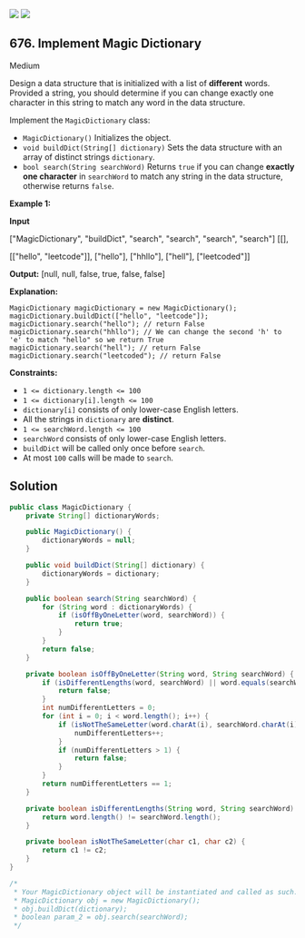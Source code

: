 [![](https://img.shields.io/github/stars/javadev/LeetCode-in-Java?label=Stars&style=flat-square)](https://github.com/javadev/LeetCode-in-Java)
[![](https://img.shields.io/github/forks/javadev/LeetCode-in-Java?label=Fork%20me%20on%20GitHub%20&style=flat-square)](https://github.com/javadev/LeetCode-in-Java/fork)

## 676\. Implement Magic Dictionary

Medium

Design a data structure that is initialized with a list of **different** words. Provided a string, you should determine if you can change exactly one character in this string to match any word in the data structure.

Implement the `MagicDictionary` class:

*   `MagicDictionary()` Initializes the object.
*   `void buildDict(String[] dictionary)` Sets the data structure with an array of distinct strings `dictionary`.
*   `bool search(String searchWord)` Returns `true` if you can change **exactly one character** in `searchWord` to match any string in the data structure, otherwise returns `false`.

**Example 1:**

**Input** 

["MagicDictionary", "buildDict", "search", "search", "search", "search"] [[], 

[["hello", "leetcode"]], ["hello"], ["hhllo"], ["hell"], ["leetcoded"]]

**Output:** [null, null, false, true, false, false]

**Explanation:** 

    MagicDictionary magicDictionary = new MagicDictionary(); 
    magicDictionary.buildDict(["hello", "leetcode"]); 
    magicDictionary.search("hello"); // return False 
    magicDictionary.search("hhllo"); // We can change the second 'h' to 'e' to match "hello" so we return True 
    magicDictionary.search("hell"); // return False 
    magicDictionary.search("leetcoded"); // return False

**Constraints:**

*   `1 <= dictionary.length <= 100`
*   `1 <= dictionary[i].length <= 100`
*   `dictionary[i]` consists of only lower-case English letters.
*   All the strings in `dictionary` are **distinct**.
*   `1 <= searchWord.length <= 100`
*   `searchWord` consists of only lower-case English letters.
*   `buildDict` will be called only once before `search`.
*   At most `100` calls will be made to `search`.

## Solution

```java
public class MagicDictionary {
    private String[] dictionaryWords;

    public MagicDictionary() {
        dictionaryWords = null;
    }

    public void buildDict(String[] dictionary) {
        dictionaryWords = dictionary;
    }

    public boolean search(String searchWord) {
        for (String word : dictionaryWords) {
            if (isOffByOneLetter(word, searchWord)) {
                return true;
            }
        }
        return false;
    }

    private boolean isOffByOneLetter(String word, String searchWord) {
        if (isDifferentLengths(word, searchWord) || word.equals(searchWord)) {
            return false;
        }
        int numDifferentLetters = 0;
        for (int i = 0; i < word.length(); i++) {
            if (isNotTheSameLetter(word.charAt(i), searchWord.charAt(i))) {
                numDifferentLetters++;
            }
            if (numDifferentLetters > 1) {
                return false;
            }
        }
        return numDifferentLetters == 1;
    }

    private boolean isDifferentLengths(String word, String searchWord) {
        return word.length() != searchWord.length();
    }

    private boolean isNotTheSameLetter(char c1, char c2) {
        return c1 != c2;
    }
}

/*
 * Your MagicDictionary object will be instantiated and called as such:
 * MagicDictionary obj = new MagicDictionary();
 * obj.buildDict(dictionary);
 * boolean param_2 = obj.search(searchWord);
 */
```